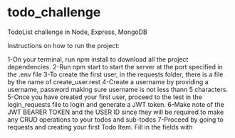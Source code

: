 # todo_challenge
TodoList challenge in Node, Express, MongoDB

Instructions on how to run the project:

1-On your terminal, run npm install to download all the project dependencies.
2-Run npm start to start the server at the port specified in the .env file
3-To create the first user, in the requests folder, there is a file by the name of create_user.rest
4-Create a username by providing a username, password making sure username is not less thann 5 characters.
5-Once you have created your first user, proceed to the test in the login_requests file to login and generate a JWT token.
6-Make note of the JWT BEARER TOKEN and the USER ID since they will be required to make any CRUD operations to your todos and sub-todos
7-Proceed by going to requests and creating your first Todo Item. Fill in the fields with 
